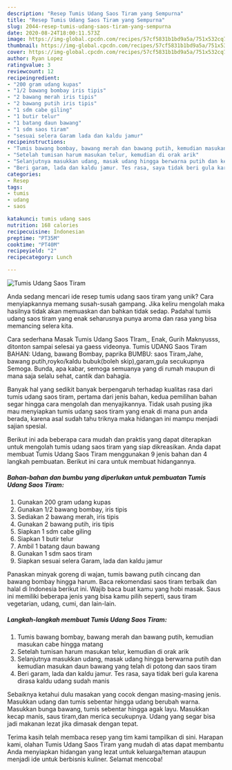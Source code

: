 ```yaml
---
description: "Resep Tumis Udang Saos Tiram yang Sempurna"
title: "Resep Tumis Udang Saos Tiram yang Sempurna"
slug: 2044-resep-tumis-udang-saos-tiram-yang-sempurna
date: 2020-08-24T18:00:11.573Z
image: https://img-global.cpcdn.com/recipes/57cf5831b1bd9a5a/751x532cq70/tumis-udang-saos-tiram-foto-resep-utama.jpg
thumbnail: https://img-global.cpcdn.com/recipes/57cf5831b1bd9a5a/751x532cq70/tumis-udang-saos-tiram-foto-resep-utama.jpg
cover: https://img-global.cpcdn.com/recipes/57cf5831b1bd9a5a/751x532cq70/tumis-udang-saos-tiram-foto-resep-utama.jpg
author: Ryan Lopez
ratingvalue: 3
reviewcount: 12
recipeingredient:
- "200 gram udang kupas"
- "1/2 bawang bombay iris tipis"
- "2 bawang merah iris tipis"
- "2 bawang putih iris tipis"
- "1 sdm cabe giling"
- "1 butir telur"
- "1 batang daun bawang"
- "1 sdm saos tiram"
- "sesuai selera Garam lada dan kaldu jamur"
recipeinstructions:
- "Tumis bawang bombay, bawang merah dan bawang putih, kemudian masukan cabe hingga matang"
- "Setelah tumisan harum masukan telur, kemudian di orak arik"
- "Selanjutnya masukkan udang, masak udang hingga berwarna putih dan kemudian masukan daun bawang yang telah di potong dan saos tiram"
- "Beri garam, lada dan kaldu jamur. Tes rasa, saya tidak beri gula karena dirasa kaldu udang sudah manis"
categories:
- Resep
tags:
- tumis
- udang
- saos

katakunci: tumis udang saos 
nutrition: 168 calories
recipecuisine: Indonesian
preptime: "PT35M"
cooktime: "PT40M"
recipeyield: "2"
recipecategory: Lunch

---
```



![Tumis Udang Saos Tiram](https://img-global.cpcdn.com/recipes/57cf5831b1bd9a5a/751x532cq70/tumis-udang-saos-tiram-foto-resep-utama.jpg)

Anda sedang mencari ide resep tumis udang saos tiram yang unik? Cara menyiapkannya memang susah-susah gampang. Jika keliru mengolah maka hasilnya tidak akan memuaskan dan bahkan tidak sedap. Padahal tumis udang saos tiram yang enak seharusnya punya aroma dan rasa yang bisa memancing selera kita.

Cara sederhana Masak Tumis Udang Saos TIram,, Enak, Gurih Maknyusss, ditonton sampai selesai ya gaess videonya. Tumis UDANG Saos Tiram BAHAN: Udang, bawang Bombay, paprika BUMBU: saos Tiram,Jahe, bawang putih,royko/kaldu bubuk(boleh skip),garam,gula secukupnya Semoga. Bunda, apa kabar, semoga semuanya yang di rumah maupun di mana saja selalu sehat, cantik dan bahagia.

Banyak hal yang sedikit banyak berpengaruh terhadap kualitas rasa dari tumis udang saos tiram, pertama dari jenis bahan, kedua pemilihan bahan segar hingga cara mengolah dan menyajikannya. Tidak usah pusing jika mau menyiapkan tumis udang saos tiram yang enak di mana pun anda berada, karena asal sudah tahu triknya maka hidangan ini mampu menjadi sajian spesial.


Berikut ini ada beberapa cara mudah dan praktis yang dapat diterapkan untuk mengolah tumis udang saos tiram yang siap dikreasikan. Anda dapat membuat Tumis Udang Saos Tiram menggunakan 9 jenis bahan dan 4 langkah pembuatan. Berikut ini cara untuk membuat hidangannya.

<!--inarticleads1-->

##### Bahan-bahan dan bumbu yang diperlukan untuk pembuatan Tumis Udang Saos Tiram:

1. Gunakan 200 gram udang kupas
1. Gunakan 1/2 bawang bombay, iris tipis
1. Sediakan 2 bawang merah, iris tipis
1. Gunakan 2 bawang putih, iris tipis
1. Siapkan 1 sdm cabe giling
1. Siapkan 1 butir telur
1. Ambil 1 batang daun bawang
1. Gunakan 1 sdm saos tiram
1. Siapkan sesuai selera Garam, lada dan kaldu jamur


Panaskan minyak goreng di wajan, tumis bawang putih cincang dan bawang bombay hingga harum. Baca rekomendasi saos tiram terbaik dan halal di Indonesia berikut ini. Wajib baca buat kamu yang hobi masak. Saus ini memiliki beberapa jenis yang bisa kamu pilih seperti, saus tiram vegetarian, udang, cumi, dan lain-lain. 

<!--inarticleads2-->

##### Langkah-langkah membuat Tumis Udang Saos Tiram:

1. Tumis bawang bombay, bawang merah dan bawang putih, kemudian masukan cabe hingga matang
1. Setelah tumisan harum masukan telur, kemudian di orak arik
1. Selanjutnya masukkan udang, masak udang hingga berwarna putih dan kemudian masukan daun bawang yang telah di potong dan saos tiram
1. Beri garam, lada dan kaldu jamur. Tes rasa, saya tidak beri gula karena dirasa kaldu udang sudah manis


Sebaiknya ketahui dulu masakan yang cocok dengan masing-masing jenis. Masukkan udang dan tumis sebentar hingga udang berubah warna. Masukkan bunga bawang, tumis sebentar hingga agak layu. Masukkan kecap manis, saus tiram,dan merica secukupnya. Udang yang segar bisa jadi makanan lezat jika dimasak dengan tepat. 

Terima kasih telah membaca resep yang tim kami tampilkan di sini. Harapan kami, olahan Tumis Udang Saos Tiram yang mudah di atas dapat membantu Anda menyiapkan hidangan yang lezat untuk keluarga/teman ataupun menjadi ide untuk berbisnis kuliner. Selamat mencoba!
